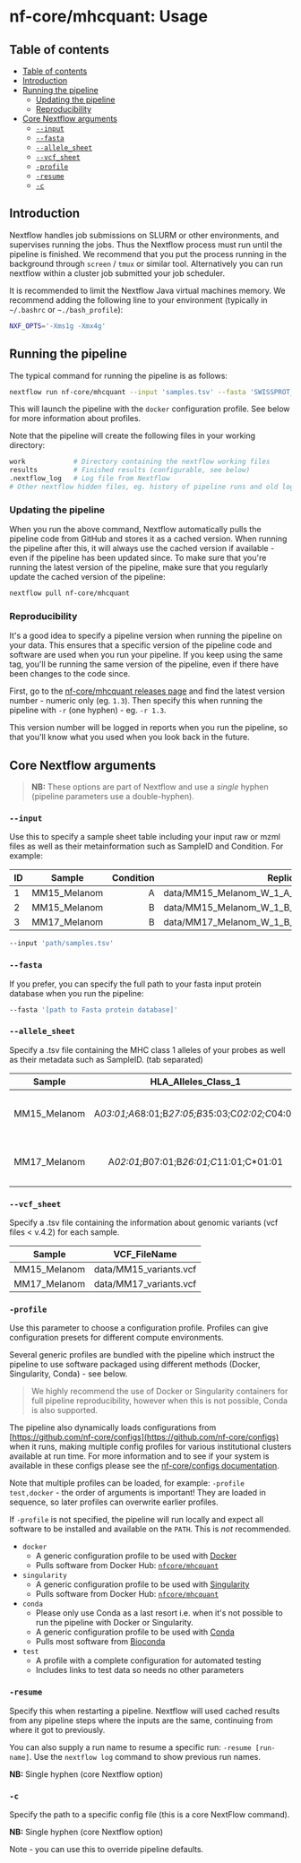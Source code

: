 # nf-core/mhcquant: Usage

## Table of contents

* [Table of contents](#table-of-contents)
* [Introduction](#introduction)
* [Running the pipeline](#running-the-pipeline)
  * [Updating the pipeline](#updating-the-pipeline)
  * [Reproducibility](#reproducibility)
* [Core Nextflow arguments](#core-nextflow-arguments) 
  * [`--input`](#--input)
  * [`--fasta`](#--fasta)
  * [`--allele_sheet`](#--allele_sheet)
  * [`--vcf_sheet`](#--vcf_sheet)
  * [`-profile`](#-profile)
  * [`-resume`](#-resume)
  * [`-c`](#-c)

## Introduction

Nextflow handles job submissions on SLURM or other environments, and supervises running the jobs. Thus the Nextflow process must run until the pipeline is finished. We recommend that you put the process running in the background through `screen` / `tmux` or similar tool. Alternatively you can run nextflow within a cluster job submitted your job scheduler.

It is recommended to limit the Nextflow Java virtual machines memory. We recommend adding the following line to your environment (typically in `~/.bashrc` or `~./bash_profile`):

```bash
NXF_OPTS='-Xms1g -Xmx4g'
```

## Running the pipeline

The typical command for running the pipeline is as follows:

```bash
nextflow run nf-core/mhcquant --input 'samples.tsv' --fasta 'SWISSPROT_2020.fasta' --allele_sheet 'alleles.tsv' --vcf_sheet 'variants.tsv' --include_proteins_from_vcf --predict_class_1 -profile docker
```

This will launch the pipeline with the `docker` configuration profile. See below for more information about profiles.

Note that the pipeline will create the following files in your working directory:

```bash
work            # Directory containing the nextflow working files
results         # Finished results (configurable, see below)
.nextflow_log   # Log file from Nextflow
# Other nextflow hidden files, eg. history of pipeline runs and old logs.
```

### Updating the pipeline

When you run the above command, Nextflow automatically pulls the pipeline code from GitHub and stores it as a cached version. When running the pipeline after this, it will always use the cached version if available - even if the pipeline has been updated since. To make sure that you're running the latest version of the pipeline, make sure that you regularly update the cached version of the pipeline:

```bash
nextflow pull nf-core/mhcquant
```

### Reproducibility

It's a good idea to specify a pipeline version when running the pipeline on your data. This ensures that a specific version of the pipeline code and software are used when you run your pipeline. If you keep using the same tag, you'll be running the same version of the pipeline, even if there have been changes to the code since.

First, go to the [nf-core/mhcquant releases page](https://github.com/nf-core/mhcquant/releases) and find the latest version number - numeric only (eg. `1.3`). Then specify this when running the pipeline with `-r` (one hyphen) - eg. `-r 1.3`.

This version number will be logged in reports when you run the pipeline, so that you'll know what you used when you look back in the future.

## Core Nextflow arguments

> **NB:** These options are part of Nextflow and use a _single_ hyphen (pipeline parameters use a double-hyphen).

### `--input`

Use this to specify a sample sheet table including your input raw or mzml files as well as their metainformation such as SampleID and Condition. For example:

| ID   | Sample      | Condition  |   ReplicateFileName                       |
| -----|:------------:| ----------:|------------------------------------------:|
| 1    | MM15_Melanom |      A     |   data/MM15_Melanom_W_1_A_standard.raw    |
| 2    | MM15_Melanom |      B     |   data/MM15_Melanom_W_1_B_standard.raw    |
| 3    | MM17_Melanom |      B     |   data/MM17_Melanom_W_1_B_standard.raw    |

```bash
--input 'path/samples.tsv'
```

### `--fasta`

If you prefer, you can specify the full path to your fasta input protein database when you run the pipeline:

```bash
--fasta '[path to Fasta protein database]'
```

### `--allele_sheet`

Specify a .tsv file containing the MHC class 1 alleles of your probes as well as their metadata such as SampleID. (tab separated)

| Sample      | HLA_Alleles_Class_1                             | HLA_Alleles_Class_2                        |
| -------------| :----------------------------------------------:| ------------------------------------------:|
| MM15_Melanom | A*03:01;A*68:01;B*27:05;B*35:03;C*02:02;C*04:01 |HLA-DRB1*01:01;HLA-DQB1*03:19;HLA-DQA1*05:01|
| MM17_Melanom | A*02:01;B*07:01;B*26:01;C*11:01;C*01:01         |HLA-DRB1*01:02;HLA-DRB3*02:02;HLA-DRB4*01:03|

### `--vcf_sheet`

Specify a .tsv file containing the information about genomic variants (vcf files < v.4.2) for each sample.

| Sample      | VCF_FileName           |
| -------------| :---------------------:|
| MM15_Melanom | data/MM15_variants.vcf |
| MM17_Melanom | data/MM17_variants.vcf |

### `-profile`

Use this parameter to choose a configuration profile. Profiles can give configuration presets for different compute environments.

Several generic profiles are bundled with the pipeline which instruct the pipeline to use software packaged using different methods (Docker, Singularity, Conda) - see below.

> We highly recommend the use of Docker or Singularity containers for full pipeline reproducibility, however when this is not possible, Conda is also supported.

The pipeline also dynamically loads configurations from [https://github.com/nf-core/configs](https://github.com/nf-core/configs) when it runs, making multiple config profiles for various institutional clusters available at run time. For more information and to see if your system is available in these configs please see the [nf-core/configs documentation](https://github.com/nf-core/configs#documentation).

Note that multiple profiles can be loaded, for example: `-profile test,docker` - the order of arguments is important!
They are loaded in sequence, so later profiles can overwrite earlier profiles.

If `-profile` is not specified, the pipeline will run locally and expect all software to be installed and available on the `PATH`. This is _not_ recommended.

* `docker`
  * A generic configuration profile to be used with [Docker](https://docker.com/)
  * Pulls software from Docker Hub: [`nfcore/mhcquant`](https://hub.docker.com/r/nfcore/mhcquant/)
* `singularity`
  * A generic configuration profile to be used with [Singularity](https://sylabs.io/docs/)
  * Pulls software from Docker Hub: [`nfcore/mhcquant`](https://hub.docker.com/r/nfcore/mhcquant/)
* `conda`
  * Please only use Conda as a last resort i.e. when it's not possible to run the pipeline with Docker or Singularity.
  * A generic configuration profile to be used with [Conda](https://conda.io/docs/)
  * Pulls most software from [Bioconda](https://bioconda.github.io/)
* `test`
  * A profile with a complete configuration for automated testing
  * Includes links to test data so needs no other parameters

### `-resume`

Specify this when restarting a pipeline. Nextflow will used cached results from any pipeline steps where the inputs are the same, continuing from where it got to previously.

You can also supply a run name to resume a specific run: `-resume [run-name]`. Use the `nextflow log` command to show previous run names.

**NB:** Single hyphen (core Nextflow option)

### `-c`

Specify the path to a specific config file (this is a core NextFlow command).

**NB:** Single hyphen (core Nextflow option)

Note - you can use this to override pipeline defaults.

